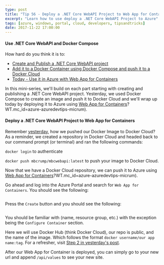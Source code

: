 ```yaml
---
type: post
title: "Tip 56 - Deploy a .NET Core WebAPI Project to Web App for Containers"
excerpt: "Learn how to use deploy a .NET Core WebAPI Project to Azure"
tags: [azure, windows, portal, cloud, developers, tipsandtricks]
date: 2017-11-22 17:00:00
---
```



#### Use .NET Core WebAPI and Docker Compose

How hard do you think it is to:

* [Create and Publish a .NET Core WebAPI project](https://microsoft.github.io/AzureTipsAndTricks/blog/tip54.html?WT.mc_id=github-azuredevtips-micrum)
* [Add it to a Docker Container using Docker Compose and push it to a Docker Cloud](https://microsoft.github.io/AzureTipsAndTricks/blog/tip55.html?WT.mc_id=github-azuredevtips-micrum)
* [Today - Use it in Azure with Web App for Containers](https://microsoft.github.io/AzureTipsAndTricks/blog/tip56.html?WT.mc_id=github-azuredevtips-micrum)

In this mini-series, we'll build on each part starting with creating and publishing a .NET Core WebAPI project. Yesterday, we used Docker Compose to create an image and push it to Docker Cloud and we'll wrap up today by deploying it to Azure using [Web App for Containers](https://azure.microsoft.com/en-us/services/app-service/containers?WT.mc_id=azure-azuredevtips-micrum)?WT.mc_id=azure-azuredevtips-micrum). 

#### Deploy a .NET Core WebAPI Project to Web App for Containers

Remember [yesterday](https://microsoft.github.io/AzureTipsAndTricks/blog/tip55.html?WT.mc_id=github-azuredevtips-micrum), how we pushed our Docker Image to Docker Cloud? As a reminder, we created a repository in Docker Cloud and headed back to our command prompt (or terminal) and ran the following commands: 

`docker login` to authenticate 

`docker push mbcrump/mbcwebapi:latest` to push your image to Docker Cloud. 

Now that we have a Docker Cloud repository, we can push it to Azure using [Web App for Containers](https://azure.microsoft.com/en-us/services/app-service/containers?WT.mc_id=azure-azuredevtips-micrum)?WT.mc_id=azure-azuredevtips-micrum). 

Go ahead and log into the Azure Portal and search for `Web App for Containers`. You should see the following: 

<img :src="$withBase('/files/webappcont1.png')">

Press the `Create` button and you should see the following: 

<img :src="$withBase('/files/webappcont2.png')">

You should be familiar with (name, resource group, etc.) with the exception being the `Configure Container` section. 

Here we will use Docker Hub (think Docker Cloud), our repo is public, and the name of the image. Which follows the format `docker username/our app name:tag`. For a refresher, visit [Step 2 in yesterday's post](tip55/). 

After our Web App for Container is deployed, you can simply go to your new url and append `/api/values` to see your new site. 

<img :src="$withBase('/files/webappcont3.png')">
